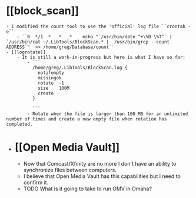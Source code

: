 # [[block_scan]]
	- I modified the count tool to use the 'official' log file ``crontab -e``
		- ``0  */1  *   *   *    echo "`/usr/bin/date "+\%D \%T"` | `/usr/bin/cat ~/.LibTools/BlockScan.* |  /usr/bin/grep --count ADDRESS`"  >> /home/greg/Database/count``
	- [[logrotate]]
		- It is still a work-in-progress but here is what I have so far:
			- ```
			  /home/greg/.LibTools/BlockScan.log {
			  	notifempty
			  	missingok
			  	rotate	-1
			  	size	100M
			  	create
			  }
			  
			  ```
			- Rotate when the file is larger than 100 MB for an unlimited number of times and create a new empty file when rotation has completed.
- # [[Open Media Vault]]
	- Now that Comcast/Xfinity are no more I don't have an ability to synchronize files between computers.
	- I believe that Open Media Vault has this capabilities but I need to confirm it.
	- TODO What is it going to take to run OMV in Omaha?
